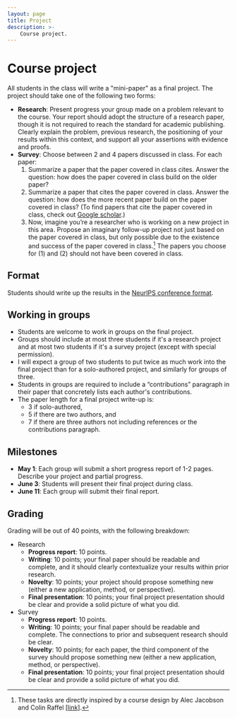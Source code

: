```yaml
---
layout: page
title: Project
description: >-
    Course project.
---
```


# Course project

All students in the class will write a "mini-paper" as a final project. The project should take one of the following two forms:
- **Research**: Present progress your group made on a problem relevant to the course. Your report should adopt the structure of a research paper, though it is not required to reach the standard for academic publishing. Clearly explain the problem, previous research, the positioning of your results within this context, and support all your assertions with evidence and proofs.
- **Survey**: Choose between 2 and 4 papers discussed in class. For each paper:
  1. Summarize a paper that the paper covered in class cites. Answer the question: how does the paper covered in class build on the older paper?
  2. Summarize a paper that cites the paper covered in class. Answer the question: how does the more recent paper build on the paper covered in class? (To find papers that cite the paper covered in class, check out [Google scholar](https://scholar.google.com/).)
  3. Now, imagine you’re a researcher who is working on a new project in this area. Propose an imaginary follow-up project not just based on the paper covered in class, but only possible due to the existence and success of the paper covered in class.[^1]
  The papers you choose for (1) and (2) should not have been covered in class.

## Format
Students should write up the results in the [NeurIPS conference format](https://neurips.cc/Conferences/2023/PaperInformation/StyleFiles).

## Working in groups
- Students are welcome to work in groups on the final project.
- Groups should include at most three students if it's a research project and
at most two students if it's a survey project (except with special permission).
- I will expect a group of two students to put twice as much work into the final project than for a solo-authored project, and similarly for groups of three.
- Students in groups are required to include a “contributions” paragraph in their paper that concretely lists each author's contributions.
- The paper length for a final project write-up is:
  - 3 if solo-authored,
  - 5 if there are two authors, and
  - 7 if there are three authors
  not including references or the contributions paragraph.

## Milestones
- **May 1**: Each group will submit a short progress report of 1-2 pages. Describe your project and partial progress.
- **June 3**: Students will present their final project during class.
- **June 11**: Each group will submit their final report.

## Grading
Grading will be out of 40 points, with the following breakdown:
- Research
  - **Progress report**: 10 points.
  - **Writing**: 10 points; your final paper should be readable and complete, and it should clearly contextualize your results within prior research.
  - **Novelty**: 10 points; your project should propose something new (either a new application, method, or perspective).
  - **Final presentation**: 10 points; your final project presentation should be clear and provide a solid picture of what you did.
- Survey
  - **Progress report**: 10 points.
  - **Writing**: 10 points; your final paper should be readable and complete. The connections to prior and subsequent research should be clear.
  - **Novelty**: 10 points; for each paper, the third component of the survey should propose something new (either a new application, method, or perspective).
  - **Final presentation**: 10 points; your final project presentation should be clear and provide a solid picture of what you did.

[^1]: These tasks are directly inspired by a course design by Alec Jacobson and Colin Raffel [[link]](https://colinraffel.com/blog/role-playing-seminar.html).
